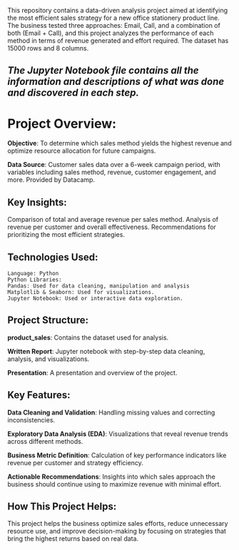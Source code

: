 This repository contains a data-driven analysis project aimed at identifying the most efficient sales strategy for a new office stationery product line. The business tested three approaches: Email, Call, and a combination of both (Email + Call), and this project analyzes the performance of each method in terms of revenue generated and effort required. The dataset has 15000 rows and 8 columns.

## *The Jupyter Notebook file contains all the information and descriptions of what was done and discovered in each step.*

# Project Overview:


**Objective**: To determine which sales method yields the highest revenue and optimize resource allocation for future campaigns.
    
**Data Source**: Customer sales data over a 6-week campaign period, with variables including sales method, revenue, customer engagement, and more. Provided by Datacamp.


## Key Insights:


Comparison of total and average revenue per sales method.
Analysis of revenue per customer and overall effectiveness.
Recommendations for prioritizing the most efficient strategies.

## Technologies Used:


    Language: Python
    Python Libraries:
    Pandas: Used for data cleaning, manipulation and analysis
    Matplotlib & Seaborn: Used for visualizations.
    Jupyter Notebook: Used or interactive data exploration.

## Project Structure:


**product_sales**: Contains the dataset used for analysis.
    
**Written Report**: Jupyter notebook with step-by-step data cleaning, analysis, and visualizations.
    
**Presentation**: A presentation and overview of the project.

## Key Features:


**Data Cleaning and Validation**: Handling missing values and correcting inconsistencies.
    
**Exploratory Data Analysis (EDA)**: Visualizations that reveal revenue trends across different methods.
    
**Business Metric Definition**: Calculation of key performance indicators like revenue per customer and strategy efficiency.
    
**Actionable Recommendations**: Insights into which sales approach the business should continue using to maximize revenue with minimal effort.

## How This Project Helps:

This project helps the business optimize sales efforts, reduce unnecessary resource use, and improve decision-making by focusing on strategies that bring the highest returns based on real data.

